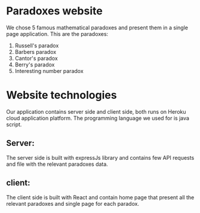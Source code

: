 # Paradoxes website

We chose 5 famous mathematical paradoxes and present them in a single page application.
This are the paradoxes:

1. Russell's paradox
2. Barbers paradox
3. Cantor's paradox
4. Berry's paradox
5. Interesting number paradox

# Website technologies

Our application contains server side and client side, both runs on Heroku cloud application platform.
The programming language we used for is java script.

## Server:

The server side is built with expressJs library and contains few API requests and file with the relevant paradoxes data.

## client:

The client side is built with React and contain home page that present all the relevant paradoxes and single page for each paradox.
